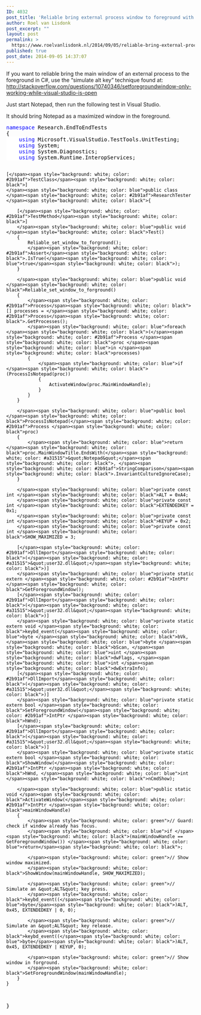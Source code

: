 ```yaml
---
ID: 4032
post_title: 'Reliable bring external process window to foreground with C#'
author: Roel van Lisdonk
post_excerpt: ""
layout: post
permalink: >
  https://www.roelvanlisdonk.nl/2014/09/05/reliable-bring-external-process-window-to-foreground-without-c/
published: true
post_date: 2014-09-05 14:37:07
---
```

<p>If you want to reliable bring the main window of an external process to the foreground in C#, use the “simulate alt key” technique found at: <a title="http://stackoverflow.com/questions/10740346/setforegroundwindow-only-working-while-visual-studio-is-open" href="http://stackoverflow.com/questions/10740346/setforegroundwindow-only-working-while-visual-studio-is-open">http://stackoverflow.com/questions/10740346/setforegroundwindow-only-working-while-visual-studio-is-open</a></p>  <p>Just start Notepad, then run the following test in Visual Studio.</p>  <p>It should bring Notepad as a maximized window in the foreground.</p>  <pre class="code"><span style="background: white; color: blue">namespace </span><span style="background: white; color: black">Research.EndToEndTests
{
    </span><span style="background: white; color: blue">using </span><span style="background: white; color: black">Microsoft.VisualStudio.TestTools.UnitTesting;
    </span><span style="background: white; color: blue">using </span><span style="background: white; color: black">System;
    </span><span style="background: white; color: blue">using </span><span style="background: white; color: black">System.Diagnostics;
    </span><span style="background: white; color: blue">using </span><span style="background: white; color: black">System.Runtime.InteropServices;

    [</span><span style="background: white; color: #2b91af">TestClass</span><span style="background: white; color: black">]
    </span><span style="background: white; color: blue">public class </span><span style="background: white; color: #2b91af">ResearchTester
    </span><span style="background: white; color: black">{
        
        [</span><span style="background: white; color: #2b91af">TestMethod</span><span style="background: white; color: black">]
        </span><span style="background: white; color: blue">public void </span><span style="background: white; color: black">Test()
        {
            Reliable_set_window_to_forground();
            </span><span style="background: white; color: #2b91af">Assert</span><span style="background: white; color: black">.IsTrue(</span><span style="background: white; color: blue">true</span><span style="background: white; color: black">);
        }

        </span><span style="background: white; color: blue">public void </span><span style="background: white; color: black">Reliable_set_window_to_forground()
        {
            </span><span style="background: white; color: #2b91af">Process</span><span style="background: white; color: black">[] processes = </span><span style="background: white; color: #2b91af">Process</span><span style="background: white; color: black">.GetProcesses();
            </span><span style="background: white; color: blue">foreach </span><span style="background: white; color: black">(</span><span style="background: white; color: #2b91af">Process </span><span style="background: white; color: black">proc </span><span style="background: white; color: blue">in </span><span style="background: white; color: black">processes)
            {
                </span><span style="background: white; color: blue">if </span><span style="background: white; color: black">(ProcessIsNotepad(proc))
                {
                    ActivateWindow(proc.MainWindowHandle);
                }
            }
        }

        </span><span style="background: white; color: blue">public bool </span><span style="background: white; color: black">ProcessIsNotepad(</span><span style="background: white; color: #2b91af">Process </span><span style="background: white; color: black">proc) 
        {
            </span><span style="background: white; color: blue">return </span><span style="background: white; color: black">proc.MainWindowTitle.EndsWith(</span><span style="background: white; color: #a31515">&quot;Notepad&quot;</span><span style="background: white; color: black">, </span><span style="background: white; color: #2b91af">StringComparison</span><span style="background: white; color: black">.InvariantCultureIgnoreCase);
        }
        
        </span><span style="background: white; color: blue">private const int </span><span style="background: white; color: black">ALT = 0xA4;
        </span><span style="background: white; color: blue">private const int </span><span style="background: white; color: black">EXTENDEDKEY = 0x1;
        </span><span style="background: white; color: blue">private const int </span><span style="background: white; color: black">KEYUP = 0x2;
        </span><span style="background: white; color: blue">private const int </span><span style="background: white; color: black">SHOW_MAXIMIZED = 3;

        [</span><span style="background: white; color: #2b91af">DllImport</span><span style="background: white; color: black">(</span><span style="background: white; color: #a31515">&quot;user32.dll&quot;</span><span style="background: white; color: black">)]
        </span><span style="background: white; color: blue">private static extern </span><span style="background: white; color: #2b91af">IntPtr </span><span style="background: white; color: black">GetForegroundWindow();
        [</span><span style="background: white; color: #2b91af">DllImport</span><span style="background: white; color: black">(</span><span style="background: white; color: #a31515">&quot;user32.dll&quot;</span><span style="background: white; color: black">)]
        </span><span style="background: white; color: blue">private static extern void </span><span style="background: white; color: black">keybd_event(</span><span style="background: white; color: blue">byte </span><span style="background: white; color: black">bVk, </span><span style="background: white; color: blue">byte </span><span style="background: white; color: black">bScan, </span><span style="background: white; color: blue">uint </span><span style="background: white; color: black">dwFlags, </span><span style="background: white; color: blue">int </span><span style="background: white; color: black">dwExtraInfo);
        [</span><span style="background: white; color: #2b91af">DllImport</span><span style="background: white; color: black">(</span><span style="background: white; color: #a31515">&quot;user32.dll&quot;</span><span style="background: white; color: black">)]
        </span><span style="background: white; color: blue">private static extern bool </span><span style="background: white; color: black">SetForegroundWindow(</span><span style="background: white; color: #2b91af">IntPtr </span><span style="background: white; color: black">hWnd);
        [</span><span style="background: white; color: #2b91af">DllImport</span><span style="background: white; color: black">(</span><span style="background: white; color: #a31515">&quot;user32.dll&quot;</span><span style="background: white; color: black">)]
        </span><span style="background: white; color: blue">private static extern bool </span><span style="background: white; color: black">ShowWindow(</span><span style="background: white; color: #2b91af">IntPtr </span><span style="background: white; color: black">hWnd, </span><span style="background: white; color: blue">int </span><span style="background: white; color: black">nCmdShow);
        
        </span><span style="background: white; color: blue">public static void </span><span style="background: white; color: black">ActivateWindow(</span><span style="background: white; color: #2b91af">IntPtr </span><span style="background: white; color: black">mainWindowHandle)
        {
            </span><span style="background: white; color: green">// Guard: check if window already has focus.
            </span><span style="background: white; color: blue">if </span><span style="background: white; color: black">(mainWindowHandle == GetForegroundWindow()) </span><span style="background: white; color: blue">return</span><span style="background: white; color: black">;

            </span><span style="background: white; color: green">// Show window maximized.
            </span><span style="background: white; color: black">ShowWindow(mainWindowHandle, SHOW_MAXIMIZED);
            
            </span><span style="background: white; color: green">// Simulate an &quot;ALT&quot; key press.
            </span><span style="background: white; color: black">keybd_event((</span><span style="background: white; color: blue">byte</span><span style="background: white; color: black">)ALT, 0x45, EXTENDEDKEY | 0, 0);
                        
            </span><span style="background: white; color: green">// Simulate an &quot;ALT&quot; key release.
            </span><span style="background: white; color: black">keybd_event((</span><span style="background: white; color: blue">byte</span><span style="background: white; color: black">)ALT, 0x45, EXTENDEDKEY | KEYUP, 0);

            </span><span style="background: white; color: green">// Show window in forground.
            </span><span style="background: white; color: black">SetForegroundWindow(mainWindowHandle);
        }
    }
}
</span></pre>